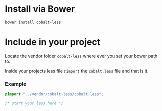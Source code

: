 # Install via Bower

    bower install cobalt-less

# Include in your project
Locate the vendor folder ```cobalt-less``` where ever you set your bower path to.

Inside your projects less file ```@import``` the ```cobalt.less``` file and that is it.

### Example
```css
@import "../vendor/cobalt-less/cobalt.less";

/* start your less here */
```
